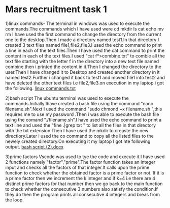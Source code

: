# Mars recruitment task 1

1)linux commands-
The terminal in windows was used to execute the commands.The commands which I have used were 
cd
mkdir
ls
cat
echo
mv
rm
I have used the first command to change the directory from the current one to the desktop.Then I made a directory named test1.In that directory I created 3 text files named file1,file2,file3.I used the echo command to print a line in each of the text files.Then I have used the cat command to print the content in each of the text files.I used "cat f*>combine.txt" to combie all the text file starting with the letter f in the directory into a new text file named combine.then i printed the content in it.Then I changed the directory to the user.Then I have changed it to Desktop and created another directory in it named test2.Further i changed it back to test1 and moved file1 into test2 and have deleted the other text files i.e file2,file3.on execution in my laptop i got the following.
[linux commands.txt](https://github.com/harshinisrisavitha/Mars1.repo/files/14892290/linux.commands.txt)

2)bash script
The ubuntu terminal was used to execute the commands.Initially Ihave created a bash file using the command "nano filename.sh".Next I used the command "sudo chmond +x filename.sh ",this requires me to use my password .Then i was able to execute the bash file using the comand "./filename.sh".I have used the echo command to print a text line and used the "fine .|grep txt " to list all the files in that directory with the txt extension.Then I have used the mkdir to creaste the new directiory.Later i used the co command to copy all the listed files to the newely created directory.On executing it my laptop I got hte following output.
[bash script (2).docx](https://github.com/harshinisrisavitha/Mars1.repo/files/14892328/bash.script.2.docx)

3)prime factors
Vscode was used to tye the code and execute it.I have used 2 functions namely "factor","prime".The factor function takes an integer input and checks all the factors of that integer.It calls upon the prime function to check whether the obtained factor is a prime factor or not. If it is a prime factor then we increment the k integer and if k=4 i.e there are 4 distinct prime factors for that number then we go back to the main function to check whether the consecutive 3 numbers also satisfy the condition.If they do then the program prints all consecutive 4 integers and breas from the loop. 

